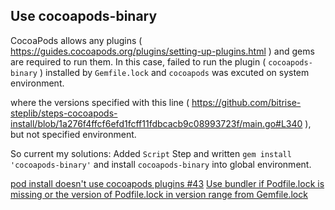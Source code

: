 ## Use cocoapods-binary

CocoaPods allows any plugins ( https://guides.cocoapods.org/plugins/setting-up-plugins.html ) and gems are required to run them.
In this case, failed to run the plugin ( `cocoapods-binary` ) installed by `Gemfile.lock` and `cocoapods` was excuted on system environment.

where the versions specified with this line ( https://github.com/bitrise-steplib/steps-cocoapods-install/blob/1a276f4ffcf6efd1fcff11fdbcacb9c08993723f/main.go#L340 ), but not specified environment.

So current my solutions:
Added `Script` Step and written `gem install 'cocoapods-binary'` and install `cocoapods-binary` into global environment.

[pod install doesn't use cocoapods plugins #43](https://github.com/bitrise-steplib/steps-cocoapods-install/issues/43#issuecomment-514515135)
[Use bundler if Podfile.lock is missing or the version of Podfile.lock in version range from Gemfile.lock](https://github.com/bitrise-steplib/steps-cocoapods-install/pull/44)
